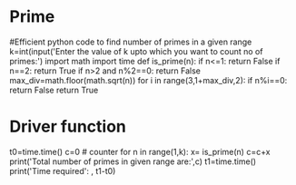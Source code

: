# Prime
#Efficient python code to find number of primes in a given range
k=int(input('Enter the value of k upto which you want to count no of primes:')
import math
import time
def is_prime(n):
if n<=1:
  return False
if n==2:
  return True
if n>2 and n%2==0:
  return False
 max_div=math.floor(math.sqrt(n))
 for i in range(3,1+max_div,2):
   if n%i==0:
      return False
  return True
  # Driver function
  t0=time.time()
  c=0 # counter 
  for n in range(1,k):
   x= is_prime(n)
   c=c+x
   print('Total number of primes in given range are:',c)
   t1=time.time()
   print('Time required': , t1-t0)
